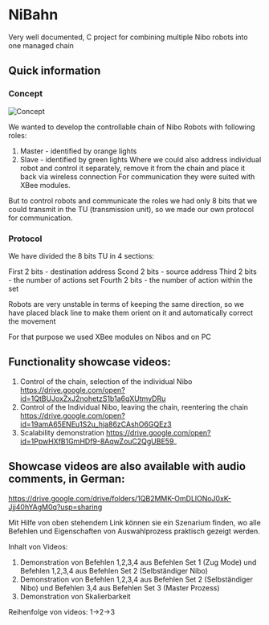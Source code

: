 # NiBahn
Very well documented, C project for combining multiple Nibo robots into one managed chain

## Quick information 

### Concept

![Concept](https://github.com/Alexandr-Petrov/NiBahn/images/idea.jpg)

We wanted to develop the controllable chain of Nibo Robots with following roles:
1. Master - identified by orange lights
2. Slave - identified by green lights
Where we could also address individual robot and control it separately, remove it from the chain and place it back via wireless connection 
For communication they were suited with XBee modules.

But to control robots and communicate the roles we had only 8 bits that we could transmit in the TU (transmission unit), so we made our own protocol for communication.

### Protocol

We have divided the 8 bits TU in 4 sections:

First 2 bits - destination address
Scond 2 bits - source address
Third 2 bits - the number of actions set
Fourth 2 bits - the number of action within the set

Robots are very unstable in terms of keeping the same direction, so we have placed black line to make them orient on it and automatically correct the movement

For that purpose we used XBee modules on Nibos and on PC

## Functionality showcase videos:

1. Control of the chain, selection of the individual Nibo https://drive.google.com/open?id=1QtBUJoxZxJ2nohetzS1b1a6qXUtmyDRu
2. Control of the Individual Nibo, leaving the chain, reentering the chain https://drive.google.com/open?id=19amA65ENEu1S2u_hja86zCAshO6GQEz3
3. Scalability demonstration https://drive.google.com/open?id=1PpwHXfB1GmHDf9-8AqwZouC2QgUBE59_

## Showcase videos are also available with audio comments, in German:
 
https://drive.google.com/drive/folders/1QB2MMK-OmDLlONoJ0xK-Jjj40hYAgM0q?usp=sharing

Mit Hilfe von oben stehendem Link können sie ein Szenarium finden, wo alle Befehlen und Eigenschaften von Auswahlprozess praktisch gezeigt werden.

Inhalt von Videos:
1. Demonstration von Befehlen 1,2,3,4 aus Befehlen Set 1 (Zug Mode) und Befehlen 1,2,3,4 aus Befehlen Set 2 (Selbständiger Nibo)
2. Demonstration von Befehlen 1,2,3,4 aus Befehlen Set 2 (Selbständiger Nibo) und Befehlen 3,4 aus Befehlen Set 3 (Master Prozess)
3. Demonstration von Skalierbarkeit

Reihenfolge von videos:
1->2->3
